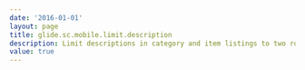 ```yaml
---
date: '2016-01-01'
layout: page
title: glide.sc.mobile.limit.description
description: Limit descriptions in category and item listings to two rows in the Mobile UI
value: true
---
```

